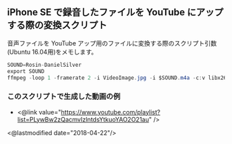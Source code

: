 ## iPhone SE で録音したファイルを YouTube にアップする際の変換スクリプト

音声ファイルを YouTube アップ用のファイルに変換する際のスクリプト引数(Ubuntu 16.04用)をメモします。

```java
SOUND=Rosin-DanielSilver
export SOUND
ffmpeg -loop 1 -framerate 2 -i VideoImage.jpg -i $SOUND.m4a -c:v libx264 -preset medium -tune stillimage -crf 18 -c:a copy -shortest -pix_fmt yuv420p $SOUND.mkv
```

### このスクリプトで生成した動画の例

* <@link value="https://www.youtube.com/playlist?list=PLywBw2zQacmvIzlntdsYtkuoYAO2O21au" />

<@lastmodified date="2018-04-22"/>
